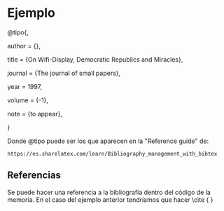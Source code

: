 # Ejemplo

@tipo{<referencia>,

author = {},

title = {On Wifi-Display, Democratic Republics and Miracles},

journal = {The journal of small papers},

year = 1997,

volume = {-1},

note = {to appear},

}

Donde @tipo puede ser los que aparecen en la "Reference guide" de:
	
	https://es.sharelatex.com/learn/Bibliography_management_with_bibtex

## Referencias
Se puede hacer una referencia a la bibliografía dentro del código de la memoria.
En el caso del ejemplo anterior tendríamos que hacer \cite { <referencia> }
